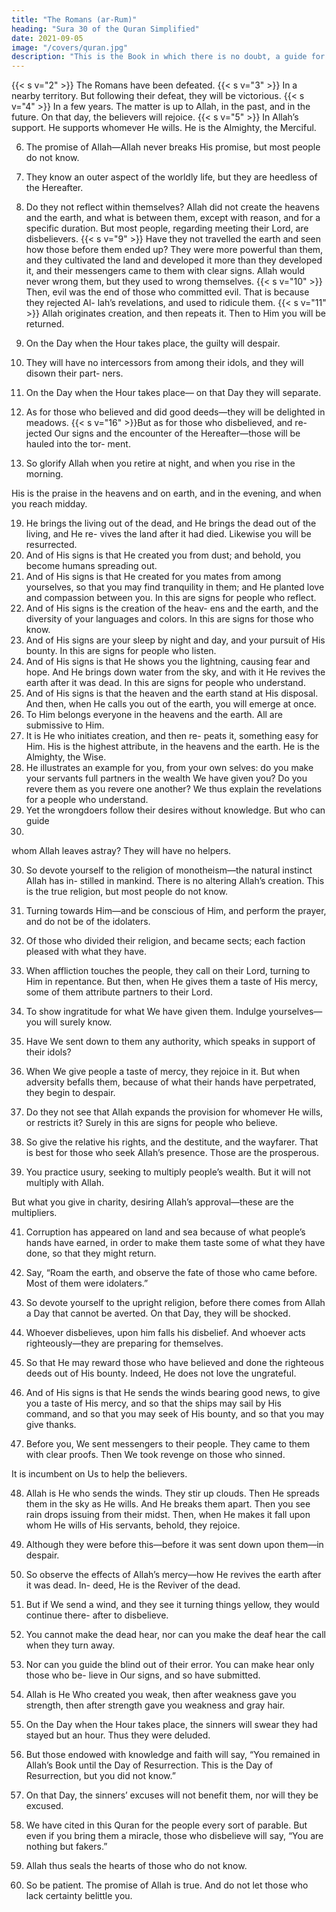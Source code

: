 ```yaml
---
title: "The Romans (ar-Rum)"
heading: "Sura 30 of the Quran Simplified"
date: 2021-09-05
image: "/covers/quran.jpg"
description: "This is the Book in which there is no doubt, a guide for the righteous."
---
```




<!-- 1. Alif, Lam, Meem. -->
{{< s v="2" >}}  The Romans have been defeated.
{{< s v="3" >}}  In a nearby territory. But following their defeat, they will be victorious.
{{< s v="4" >}}  In a few years. The matter is up to Allah, in the past, and in the future. On that day, the
believers will rejoice.
{{< s v="5" >}}  In Allah’s support. He supports whomever He wills. He is the Almighty, the Merciful.

6. The promise of Allah—Allah never breaks His promise, but most people do not know.

7. They know an outer aspect of the worldly life, but they are heedless of the Hereafter.
8. Do they not reflect within themselves? Allah did not create the heavens and the earth,
and what is between them, except with reason, and for a specific duration. But most
people, regarding meeting their Lord, are disbelievers.
{{< s v="9" >}}  Have they not travelled the earth and seen how those before them ended up? They were
more powerful than them, and they cultivated the land and developed it more than
they developed it, and their messengers came to them with clear signs. Allah would never
wrong them, but they used to wrong themselves.
{{< s v="10" >}}  Then, evil was the end of those who committed evil. That is because they rejected Al-
lah’s revelations, and used to ridicule them.
{{< s v="11" >}}  Allah originates creation, and then repeats it. Then to Him you will be returned.
12. On the Day when the Hour takes place, the guilty will despair.
13. They will have no intercessors from among
their idols, and they will disown their part-
ners.
14. On the Day when the Hour takes place—
on that Day they will separate.
15. As for those who believed and did good
deeds—they will be delighted in meadows.
{{< s v="16" >}}But as for those who disbelieved, and re-
jected Our signs and the encounter of the
Hereafter—those will be hauled into the tor-
ment.
17. So glorify Allah when you retire at night,
and when you rise in the morning.


His is the praise in the heavens and on earth, and in the evening, and when you reach midday.

19. He brings the living out of the dead, and He
brings the dead out of the living, and He re-
vives the land after it had died. Likewise you
will be resurrected.
20. And of His signs is that He created you
from dust; and behold, you become humans
spreading out.
21. And of His signs is that He created for you
mates from among yourselves, so that you
may find tranquility in them; and He planted
love and compassion between you. In this are
signs for people who reflect.
22. And of His signs is the creation of the heav-
ens and the earth, and the diversity of your
languages and colors. In this are signs for
those who know.
23. And of His signs are your sleep by night
and day, and your pursuit of His bounty. In
this are signs for people who listen.
24. And of His signs is that He shows you the
lightning, causing fear and hope. And He
brings down water from the sky, and with it
He revives the earth after it was dead. In this
are signs for people who understand.
25. And of His signs is that the heaven and the
earth stand at His disposal. And then, when
He calls you out of the earth, you will emerge
at once.
26. To Him belongs everyone in the heavens
and the earth. All are submissive to Him.
27. It is He who initiates creation, and then re-
peats it, something easy for Him. His is the
highest attribute, in the heavens and the
earth. He is the Almighty, the Wise.
28. He illustrates an example for you, from
your own selves: do you make your servants
full partners in the wealth We have given
you? Do you revere them as you revere one
another? We thus explain the revelations for
a people who understand.
29. Yet the wrongdoers follow their desires
without knowledge. But who can guide
18.
whom Allah leaves astray? They will have no
helpers.

30. So devote yourself to the religion of monotheism—the natural instinct Allah has in-
stilled in mankind. There is no altering Allah’s creation. This is the true religion, but
most people do not know.

31. Turning towards Him—and be conscious of Him, and perform the prayer, and do not
be of the idolaters.

32. Of those who divided their religion, and became sects; each faction pleased with what
they have.

33. When affliction touches the people, they call on their Lord, turning to Him in repentance. But then, when He gives them a taste of His mercy, some of them attribute partners to their Lord.

34. To show ingratitude for what We have given them. Indulge yourselves—you will surely know.

35. Have We sent down to them any authority, which speaks in support of their idols?
36. When We give people a taste of mercy, they rejoice in it. But when adversity befalls them,
because of what their hands have perpetrated, they begin to despair.

37. Do they not see that Allah expands the provision for whomever He wills, or restricts it?
Surely in this are signs for people who believe.

38. So give the relative his rights, and the destitute, and the wayfarer. That is best for those who seek Allah’s presence. Those are the prosperous.

39. You practice usury, seeking to multiply people’s wealth. But it will not multiply with Allah. 

But what you give in charity, desiring Allah’s approval—these are the multipliers.

<!-- 40. Allah is He who created you, then provides
for you, then makes you die, then brings you
back to life. Can any of your idols do any of
that? Glorified is He, and Exalted above what
they associate. -->

41. Corruption has appeared on land and sea because of what people’s hands have earned, in order to make them taste some of what they have done, so that they might return.
42. Say, “Roam the earth, and observe the fate of those who came before. Most of them were idolaters.”
43. So devote yourself to the upright religion, before there comes from Allah a Day that cannot be averted. On that Day, they will be shocked.
44. Whoever disbelieves, upon him falls his disbelief. And whoever acts righteously—they are preparing for themselves.
45. So that He may reward those who have believed and done the righteous deeds out of His bounty. Indeed, He does not love the ungrateful.
46. And of His signs is that He sends the winds bearing good news, to give you a taste of His
mercy, and so that the ships may sail by His command, and so that you may seek of His
bounty, and so that you may give thanks.

47. Before you, We sent messengers to their people. They came to them with clear proofs.
Then We took revenge on those who sinned. 

It is incumbent on Us to help the believers.

48. Allah is He who sends the winds. They stir up clouds. Then He spreads them in the sky
as He wills. And He breaks them apart. Then you see rain drops issuing from their midst.
Then, when He makes it fall upon whom He wills of His servants, behold, they rejoice.

49. Although they were before this—before it was sent down upon them—in despair.
50. So observe the effects of Allah’s mercy—how He revives the earth after it was dead. In-
deed, He is the Reviver of the dead. 

51. But if We send a wind, and they see it turning things yellow, they would continue there-
after to disbelieve.

52. You cannot make the dead hear, nor can you make the deaf hear the call when they
turn away.

53. Nor can you guide the blind out of their error. You can make hear only those who be-
lieve in Our signs, and so have submitted.

54. Allah is He Who created you weak, then after weakness gave you strength, then after
strength gave you weakness and gray hair.

55. On the Day when the Hour takes place, the sinners will swear they had stayed but an
hour. Thus they were deluded.

56. But those endowed with knowledge and faith will say, “You remained in Allah’s Book
until the Day of Resurrection. This is the Day
of Resurrection, but you did not know.”

57. On that Day, the sinners’ excuses will not
benefit them, nor will they be excused.
58. We have cited in this Quran for the people
every sort of parable. But even if you bring
them a miracle, those who disbelieve will say,
“You are nothing but fakers.”
59. Allah thus seals the hearts of those who do not know.

60. So be patient. The promise of Allah is true. And do not let those who lack certainty belittle you.


